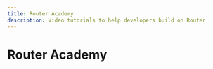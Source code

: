```yaml
---
title: Router Academy
description: Video tutorials to help developers build on Router
---
```


# Router Academy